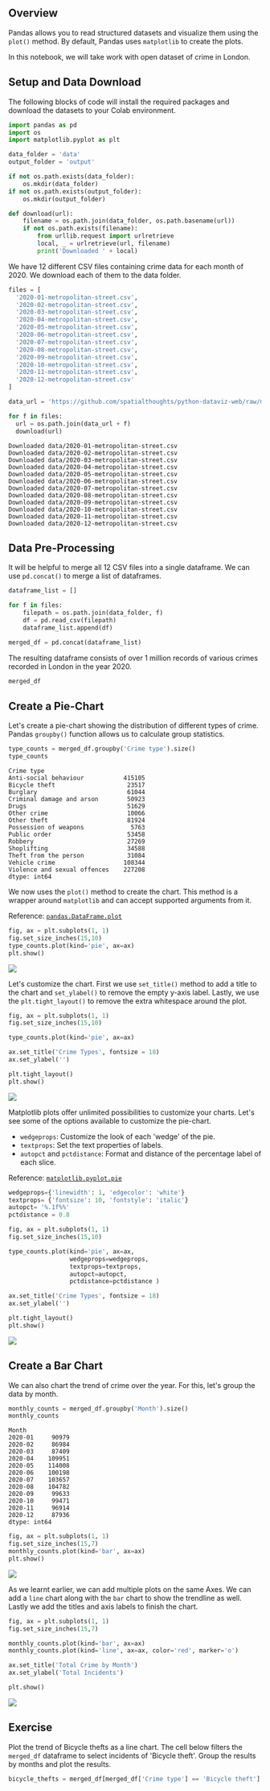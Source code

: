 ## Overview

Pandas allows you to read structured datasets and visualize them using the `plot()` method. By default, Pandas uses `matplotlib` to create the plots.

In this notebook, we will take work with open dataset of crime in London.

## Setup and Data Download

The following blocks of code will install the required packages and download the datasets to your Colab environment.


```python
import pandas as pd
import os
import matplotlib.pyplot as plt
```


```python
data_folder = 'data'
output_folder = 'output'

if not os.path.exists(data_folder):
    os.mkdir(data_folder)
if not os.path.exists(output_folder):
    os.mkdir(output_folder)
```


```python
def download(url):
    filename = os.path.join(data_folder, os.path.basename(url))
    if not os.path.exists(filename):
        from urllib.request import urlretrieve
        local, _ = urlretrieve(url, filename)
        print('Downloaded ' + local)
```

We have 12 different CSV files containing crime data for each month of 2020. We download each of them to the data folder.


```python
files = [
  '2020-01-metropolitan-street.csv',
  '2020-02-metropolitan-street.csv',
  '2020-03-metropolitan-street.csv',
  '2020-04-metropolitan-street.csv',
  '2020-05-metropolitan-street.csv',
  '2020-06-metropolitan-street.csv',
  '2020-07-metropolitan-street.csv',
  '2020-08-metropolitan-street.csv',
  '2020-09-metropolitan-street.csv',
  '2020-10-metropolitan-street.csv',
  '2020-11-metropolitan-street.csv',
  '2020-12-metropolitan-street.csv'
]

data_url = 'https://github.com/spatialthoughts/python-dataviz-web/raw/main/data/crime/'

for f in files:
  url = os.path.join(data_url + f)
  download(url)

```

    Downloaded data/2020-01-metropolitan-street.csv
    Downloaded data/2020-02-metropolitan-street.csv
    Downloaded data/2020-03-metropolitan-street.csv
    Downloaded data/2020-04-metropolitan-street.csv
    Downloaded data/2020-05-metropolitan-street.csv
    Downloaded data/2020-06-metropolitan-street.csv
    Downloaded data/2020-07-metropolitan-street.csv
    Downloaded data/2020-08-metropolitan-street.csv
    Downloaded data/2020-09-metropolitan-street.csv
    Downloaded data/2020-10-metropolitan-street.csv
    Downloaded data/2020-11-metropolitan-street.csv
    Downloaded data/2020-12-metropolitan-street.csv


## Data Pre-Processing

It will be helpful to merge all 12 CSV files into a single dataframe. We can use `pd.concat()` to merge a list of dataframes.


```python
dataframe_list = []

for f in files:
    filepath = os.path.join(data_folder, f)
    df = pd.read_csv(filepath)
    dataframe_list.append(df)

merged_df = pd.concat(dataframe_list)
```

The resulting dataframe consists of over 1 million records of various crimes recorded in London in the year 2020.


```python
merged_df
```

## Create a Pie-Chart

Let's create a pie-chart showing the distribution of different types of crime. Pandas `groupby()` function allows us to calculate group statistics.


```python
type_counts = merged_df.groupby('Crime type').size()
type_counts
```




    Crime type
    Anti-social behaviour           415105
    Bicycle theft                    23517
    Burglary                         61044
    Criminal damage and arson        50923
    Drugs                            51629
    Other crime                      10066
    Other theft                      81924
    Possession of weapons             5763
    Public order                     53458
    Robbery                          27269
    Shoplifting                      34588
    Theft from the person            31084
    Vehicle crime                   108344
    Violence and sexual offences    227208
    dtype: int64



We now uses the `plot()` method to create the chart. This method is a wrapper around `matplotlib` and can accept supported arguments from it. 

Reference: [`pandas.DataFrame.plot`](https://pandas.pydata.org/docs/reference/api/pandas.DataFrame.plot.html)


```python
fig, ax = plt.subplots(1, 1)
fig.set_size_inches(15,10)
type_counts.plot(kind='pie', ax=ax)
plt.show()
```


    
![](python-dataviz-output/02_creating_charts_files/02_creating_charts_16_0.png)
    


Let's customize the chart. First we use `set_title()` method to add a title to the chart and `set_ylabel()` to remove the empty y-axis label. Lastly, we use the `plt.tight_layout()` to remove the extra whitespace around the plot.


```python
fig, ax = plt.subplots(1, 1)
fig.set_size_inches(15,10)

type_counts.plot(kind='pie', ax=ax)

ax.set_title('Crime Types', fontsize = 18)
ax.set_ylabel('')

plt.tight_layout()
plt.show()
```


    
![](python-dataviz-output/02_creating_charts_files/02_creating_charts_18_0.png)
    


Matplotlib plots offer unlimited possibilities to customize your charts. Let's see some of the options available to customize the pie-chart. 

* `wedgeprops`: Customize the look of each 'wedge' of the pie.
* `textprops`: Set the text properties of labels.
* `autopct` and `pctdistance`: Format and distance of the percentage label of each slice. 

Reference: [`matplotlib.pyplot.pie`](https://matplotlib.org/stable/api/_as_gen/matplotlib.pyplot.pie.html)


```python
wedgeprops={'linewidth': 1, 'edgecolor': 'white'}
textprops= {'fontsize': 10, 'fontstyle': 'italic'}
autopct= '%.1f%%'
pctdistance = 0.8

fig, ax = plt.subplots(1, 1)
fig.set_size_inches(15,10)

type_counts.plot(kind='pie', ax=ax, 
                 wedgeprops=wedgeprops,
                 textprops=textprops, 
                 autopct=autopct,
                 pctdistance=pctdistance )

ax.set_title('Crime Types', fontsize = 18)
ax.set_ylabel('')

plt.tight_layout()
plt.show()

```


    
![](python-dataviz-output/02_creating_charts_files/02_creating_charts_20_0.png)
    


## Create a Bar Chart

We can also chart the trend of crime over the year. For this, let's group the data by month.


```python
monthly_counts = merged_df.groupby('Month').size()
monthly_counts
```




    Month
    2020-01     90979
    2020-02     86984
    2020-03     87409
    2020-04    109951
    2020-05    114008
    2020-06    100198
    2020-07    103657
    2020-08    104782
    2020-09     99633
    2020-10     99471
    2020-11     96914
    2020-12     87936
    dtype: int64




```python
fig, ax = plt.subplots(1, 1)
fig.set_size_inches(15,7)
monthly_counts.plot(kind='bar', ax=ax)
plt.show()
```


    
![](python-dataviz-output/02_creating_charts_files/02_creating_charts_23_0.png)
    


As we learnt earlier, we can add multiple plots on the same Axes. We can add a `line` chart along with the `bar` chart to show the trendline as well. Lastly we add the titles and axis labels to finish the chart.


```python
fig, ax = plt.subplots(1, 1)
fig.set_size_inches(15,7)

monthly_counts.plot(kind='bar', ax=ax)
monthly_counts.plot(kind='line', ax=ax, color='red', marker='o')

ax.set_title('Total Crime by Month')
ax.set_ylabel('Total Incidents')

plt.show()
```


    
![](python-dataviz-output/02_creating_charts_files/02_creating_charts_25_0.png)
    


## Exercise

Plot the trend of Bicycle thefts as a line chart. The cell below filters the `merged_df` dataframe to select incidents of 'Bicycle theft'. Group the results by months and plot the results.


```python
bicycle_thefts = merged_df[merged_df['Crime type'] == 'Bicycle theft']
```
